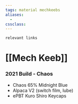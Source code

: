 ```yaml
---
tags: material mechkeebs
aliases: 
  - 
cssclass: 
---
```

`relevant links`

 # [[Mech Keeb]]

### 2021 Build - Chaos

- Chaos 65% Midnight Blue
- Alpaca V2 (switch film, lube)
- ePBT Kuro Shiro Keycaps